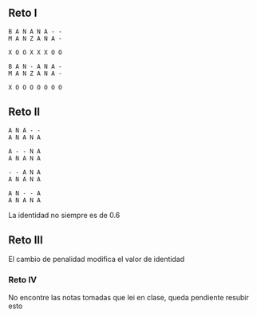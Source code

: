 ## Reto I

```
B A N A N A - -
M A N Z A N A -

X O O X X X O O
```

```
B A N - A N A -
M A N Z A N A -

X O O O O O O O
```

## Reto II

```
A N A - -
A N A N A
```

```
A - - N A
A N A N A
```

```
- - A N A
A N A N A
```

```
A N - - A
A N A N A
```

La identidad no siempre es de 0.6

## Reto III

El cambio de penalidad modifica el valor de identidad

### Reto IV

No encontre las notas tomadas que lei en clase, queda pendiente resubir esto

